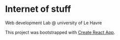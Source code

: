 # Internet of stuff

Web development Lab @ university of Le Havre

This project was bootstrapped with [Create React App](https://github.com/facebookincubator/create-react-app).
